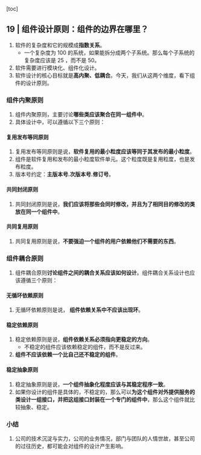 [toc]

## 19 | 组件设计原则：组件的边界在哪里？

1.  软件的复杂度和它的规模成**指数关系**。
    -   一个复杂度为 100 的系统，如果能拆分成两个子系统。那么每个子系统的复杂度应该是 25 ，而不是 50。
2.  软件需要进行模块化、组件化设计。
3.  软件设计的核心目标就是**高内聚、低耦合**。今天，我们从这两个维度，看下组件的设计原则。

### 组件内聚原则

1.  组件内聚原则，主要讨论**哪些类应该聚合在同一组件中**。
2.  具体设计中，可以遵循以下三个原则：

#### 复用发布等同原则

1.  复用发布等同原则是说，**软件复用的最小粒度应该等同于其发布的最小粒度**。
2.  组件是软件复用和发布的最小粒度软件单元。这个粒度既是复用粒度，也是发布粒度。
3.  版本号约定：**主版本号.次版本号.修订号**。

#### 共同封闭原则

1.  共同封闭原则是说，**我们应该将那些会同时修改，并且为了相同目的修改的类放在同一个组件中**。

#### 共同复用原则

1.  共同复用原则是说，**不要强迫一个组件的用户依赖他们不需要的东西**。

### 组件耦合原则

1.  组件耦合原则**讨论组件之间的耦合关系应该如何设计**。组件耦合关系设计也应该遵循三个原则：

#### 无循环依赖原则

1.  无循环依赖原则是说， **组件依赖关系中不应该出现环**。

#### 稳定依赖原则

1.  稳定依赖原则是说，**组件依赖关系必须指向更稳定的方向**。
    -   不稳定的组件应该依赖稳定的组件，而不是反过来。
2.  **组件不应该依赖一个比自己还不稳定的组件**。

#### 稳定抽象原则

1.  稳定抽象原则是说，**一个组件抽象化程度应该与其稳定程序一致**。
2.  如果你设计的组件是具体的，不稳定的，那么可以**为这个组件对外提供服务的类设计一组接口，并把这组接口封装在一个专门的组件中**，那么这个组件就比较抽象、稳定。

### 小结

1.  公司的技术沉淀与实力，公司的业务情况，部门与团队的人情世故，甚至公司的过往历史，都可能会对组件的设计产生影响。